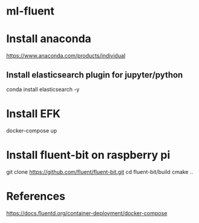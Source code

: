 # ml-fluent

# Install anaconda
https://www.anaconda.com/products/individual

## Install elasticsearch plugin for jupyter/python
conda install elasticsearch -y

# Install EFK
docker-compose up

# Install fluent-bit on raspberry pi
git clone https://github.com/fluent/fluent-bit.git
cd fluent-bit/build
cmake ..

# References
https://docs.fluentd.org/container-deployment/docker-compose
